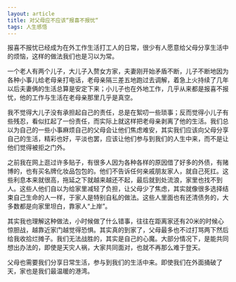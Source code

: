 ```yaml
---
layout: article
title: 对父母应不应该“报喜不报忧“
tags: 人生感悟
---
```

报喜不报忧已经成为在外工作生活打工人的日常，很少有人愿意给父母分享生活中的烦恼，这样的做法我们也是习以为常。
<!---more--->

一个老人有两个儿子，大儿子入赘女方家，夫妻刚开始矛盾不断，儿子不断地因为各种小事儿给老母亲打电话，老母亲隔三差五地跑过去调解，着急上火持续了几年以后夫妻俩的生活总算是安定下来；小儿子也在外地工作，几乎从来都是报喜不报忧，他的工作与生活在老母亲那里几乎是真空。

我不觉得大儿子没有承担起自己的责任，总是在絮叨一些琐事；反而觉得小儿子有些残忍，看似扛起了一份责任，而实际上就这样把老母亲剥离了他的生活。我们总以为自己的一些小事麻烦自己的父母会让他们焦虑难安，其实我们应该向父母分享自己的生活，精彩也好，平淡也罢，应该让他们参与到我们的人生中来，而不是让他们觉得被拒之门外。

之前我在网上逛过许多贴子，有很多人因为各种各样的原因借了好多的外债，有赌博的，也有买名牌化妆品包包的。他们不告诉任何亲戚朋友家人，就自己死扛。这些利息本来就很高，拖延之下就越来越还不起，最后就到处流浪，家里也找不到人。这些人他们自以为给家里减轻了负担，让父母少了焦虑，其实就像很多选择结束自己生命的人一样，于家人是特别自私的做法。这些人里面也有还清债务的，大多数都是向家里坦白，靠家人“上岸”。

其实我也理解这种做法，小时候做了什么错事，往往在距离家还有20米的时候心惊胆战，越靠近家门越觉得恐惧。其实真的到家了，父母最多也不过打骂两下然后给我收拾烂摊子。我们无法战胜的，其实是自己的心魔。大部分情况下，是能共同想出办法的，即使是天灾人祸，大家共同面对，也就不再那么难于登天。

父母也需要我们分享日常生活，参与到我们的生活中来。即使我们在外面捅破了天，家也是我们最温暖的港湾。
